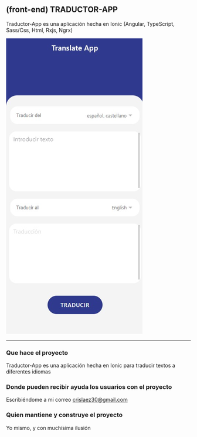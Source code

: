 ## (front-end) TRADUCTOR-APP

Traductor-App es una aplicación hecha en Ionic (Angular, TypeScript, Sass/Css, Html, Rxjs, Ngrx)

<img src="https://github.com/crislaez/TranslateApp/blob/main/src/assets/images/TranslateApp_1.jpg" />
<hr>

### Que hace el proyecto

Traductor-App es una aplicación hecha en Ionic para traducir textos a diferentes idiomas
 
### Donde pueden recibir ayuda los usuarios con el proyecto
 
Escribiéndome a mi correo crislaez30@gmail.com

### Quien mantiene y construye el proyecto

Yo mismo, y con muchísima ilusión
